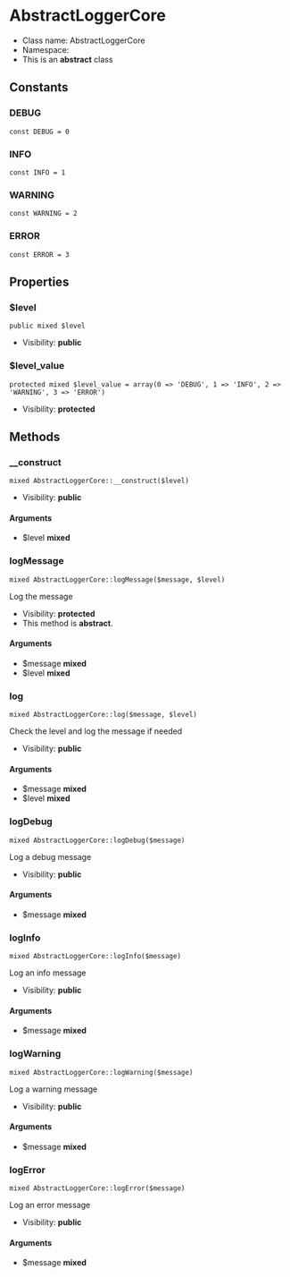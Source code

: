 AbstractLoggerCore
===============






* Class name: AbstractLoggerCore
* Namespace: 
* This is an **abstract** class



Constants
----------


### DEBUG

    const DEBUG = 0





### INFO

    const INFO = 1





### WARNING

    const WARNING = 2





### ERROR

    const ERROR = 3





Properties
----------


### $level

    public mixed $level





* Visibility: **public**


### $level_value

    protected mixed $level_value = array(0 => 'DEBUG', 1 => 'INFO', 2 => 'WARNING', 3 => 'ERROR')





* Visibility: **protected**


Methods
-------


### __construct

    mixed AbstractLoggerCore::__construct($level)





* Visibility: **public**


#### Arguments
* $level **mixed**



### logMessage

    mixed AbstractLoggerCore::logMessage($message, $level)

Log the message



* Visibility: **protected**
* This method is **abstract**.


#### Arguments
* $message **mixed**
* $level **mixed**



### log

    mixed AbstractLoggerCore::log($message, $level)

Check the level and log the message if needed



* Visibility: **public**


#### Arguments
* $message **mixed**
* $level **mixed**



### logDebug

    mixed AbstractLoggerCore::logDebug($message)

Log a debug message



* Visibility: **public**


#### Arguments
* $message **mixed**



### logInfo

    mixed AbstractLoggerCore::logInfo($message)

Log an info message



* Visibility: **public**


#### Arguments
* $message **mixed**



### logWarning

    mixed AbstractLoggerCore::logWarning($message)

Log a warning message



* Visibility: **public**


#### Arguments
* $message **mixed**



### logError

    mixed AbstractLoggerCore::logError($message)

Log an error message



* Visibility: **public**


#### Arguments
* $message **mixed**


